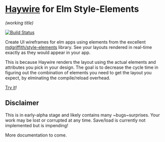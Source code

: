# [Haywire](https://colinhunt.github.io/se-mockup/) for Elm Style-Elements
*(working title)*

[![Build Status](https://travis-ci.org/colinhunt/se-mockup.svg?branch=master)](https://travis-ci.org/colinhunt/se-mockup)

Create UI wireframes for elm apps using elements from the excellent 
[mdgriffith/style-elements](http://package.elm-lang.org/packages/mdgriffith/style-elements/4.3.0/) library.
See your layouts rendered in real-time exactly as they would appear in your app.

This is because Haywire renders the layout using the actual elements and attributes you pick in your design.
The goal is to decrease the cycle time in figuring out the combination of elements you need to get the layout you expect,
by elminating the compile/reload overhead.

[Try it](https://colinhunt.github.io/se-mockup/)!

## Disclaimer
This is in early-alpha stage and likely contains many ~bugs~surprises.
Your work may be lost or corrupted at any time. 
Save/load is currently not implemented but is impending!

More documentation to come.
